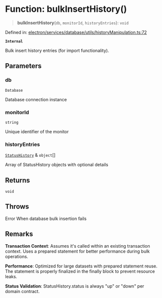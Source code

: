 # Function: bulkInsertHistory()

> **bulkInsertHistory**(`db`, `monitorId`, `historyEntries`): `void`

Defined in: [electron/services/database/utils/historyManipulation.ts:72](https://github.com/Nick2bad4u/Uptime-Watcher/blob/dca5483e793478722cd3e6e125cafcec5fc771f0/electron/services/database/utils/historyManipulation.ts#L72)

**`Internal`**

Bulk insert history entries (for import functionality).

## Parameters

### db

`Database`

Database connection instance

### monitorId

`string`

Unique identifier of the monitor

### historyEntries

[`StatusHistory`](../../../../../../shared/types/interfaces/StatusHistory.md) & `object`[]

Array of StatusHistory objects with optional details

## Returns

`void`

## Throws

Error When database bulk insertion fails

## Remarks

**Transaction Context**: Assumes it's called within an existing transaction context.
Uses a prepared statement for better performance during bulk operations.

**Performance**: Optimized for large datasets with prepared statement reuse.
The statement is properly finalized in the finally block to prevent resource leaks.

**Status Validation**: StatusHistory.status is always "up" or "down" per domain contract.
